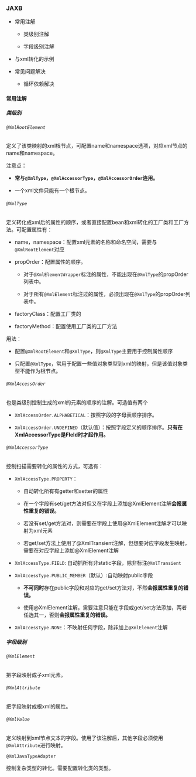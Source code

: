 ### JAXB

- 常用注解
  
  - 类级别注解
  
  - 字段级别注解

- 与xml转化的示例

- 常见问题解决
  
  - 循环依赖解决





#### 常用注解

##### 类级别

###### `@XmlRootElement`

定义了该类映射的xml根节点，可配置name和namespace选项，对应xml节点的name和namespace。

注意点：

- **常与`@XmlType`，`@XmlAccessorType`，`@XmlAccessorOrder`连用。**

- 一个xml文件只能有一个根节点。

###### `@XmlType`

定义转化成xml后的属性的顺序，或者直接配置bean和xml转化的工厂类和工厂方法。可配置属性有：

- name，namespace：配置xml元素的名称和命名空间，需要与`@XmlRootElement`对应

- propOrder：配置属性的顺序。
  
  - 对于`@XmlElementWrapper`标注的属性，不能出现在`@XmlType`的propOrder列表中。
  
  - 对于所有`@XmlElement`标注过的属性，必须出现在`@XmlType`的propOrder列表中。

- factoryClass：配置工厂类的

- factoryMethod：配置使用工厂类的工厂方法

用法：

- 配置`@XmlRootElement`和`@XmlType`，则`@XmlType`主要用于控制属性顺序

- 只配置`@XmlType`，常用于配置一些值对象类型到xml的映射，但是该值对象类型不能作为根节点。

###### `@XmlAccessOrder`

也是类级别控制生成的xml的元素的顺序的注解。可选值有两个

- `XmlAccessOrder.ALPHABETICAL`：按照字段的字母表顺序排序。

- `XmlAccessOrder.UNDEFINED`（默认值）：按照字段定义的顺序排序。**只有在XmlAccessorType是FIeld时才起作用。**



###### `@XmlAccessorType`

控制扫描需要转化的属性的方式，可选有：

- `XmlAccessType.PROPERTY`：
  
  - 自动转化所有有getter和setter的属性
  
  - 在一个字段有set/get方法对但又在字段上添加@XmlElement注解**会报属性重复的错误。**
  
  - 若没有set/get方法对，则需要在字段上使用@XmlElement注解才可以映射为xml元素
  
  - 若get/set方法上使用了@XmlTransient注解，但想要对应字段发生映射，需要在对应字段上添加@XmlElement注解

- `XmlAccessType.FIELD`: 自动抓所有非static字段，除非标注`@XmlTransient`

- `XmlAccessType.PUBLIC_MEMBER`（默认）:自动映射public字段
  
  - **不可同时**存在public字段和对应的get/set方法对，不然**会报属性重复的错误。**
  
  - 使用@XmlElement注解，需要注意只能在字段或get/set方法添加，两者任选其一，否则**会报属性重复的错误。**

- `XmlAccessType.NONE`：不映射任何字段，除非加上`@XmlElement`注解



##### 字段级别

###### `@XmlElement`

把字段映射成子xml元素。

###### `@XmlAttribute`

把字段映射成根xml的属性。



###### `@XmlValue`

定义映射到xml节点文本的字段。使用了该注解后，其他字段必须使用`@XmlAttribute`进行映射。



`@XmlJavaTypeAdapter`

控制复杂类型的转化。需要配置转化类的类型。


